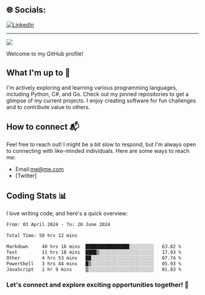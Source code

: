
## 🌐 Socials:
[![LinkedIn](https://img.shields.io/badge/LinkedIn-%230077B5.svg?logo=linkedin&logoColor=white)](https://linkedin.com/in/heizendev)

---
[![](https://visitcount.itsvg.in/api?id=heizendev&icon=0&color=0)](https://visitcount.itsvg.in)

<!-- Proudly created with GPRM ( https://gprm.itsvg.in ) -->

Welcome to my GitHub profile!

## What I'm up to 🚀

I'm actively exploring and learning various programming languages, including Python, C#, and Go. Check out my pinned repositories to get a glimpse of my current projects. I enjoy creating software for fun challenges and to contribute value to others.

## How to connect 📬

Feel free to reach out! I might be a bit slow to respond, but I'm always open to connecting with like-minded individuals. Here are some ways to reach me:


- Email:[me@me.com](mailto:me@)
- [Twitter]

## Coding Stats 📊

I love writing code, and here's a quick overview:

<!--START_SECTION:waka-->

```txt
From: 03 April 2024 - To: 28 June 2024

Total Time: 58 hrs 12 mins

Markdown     40 hrs 16 mins  ████████████████░░░░░░░░░   63.82 %
Text         11 hrs 18 mins  ████▒░░░░░░░░░░░░░░░░░░░░   17.93 %
Other        4 hrs 53 mins   ██░░░░░░░░░░░░░░░░░░░░░░░   07.74 %
PowerShell   3 hrs 44 mins   █▒░░░░░░░░░░░░░░░░░░░░░░░   05.93 %
JavaScript   1 hr 9 mins     ▒░░░░░░░░░░░░░░░░░░░░░░░░   01.83 %
```

<!--END_SECTION:waka-->

### Let's connect and explore exciting opportunities together! 🚀
